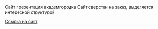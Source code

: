 Сайт презентация академгородка
Сайт сверстан на заказ, выделяется интересной структурой

<a href="http://f0536271.xsph.ru/" target="blank">Ссылка на сайт</a>
